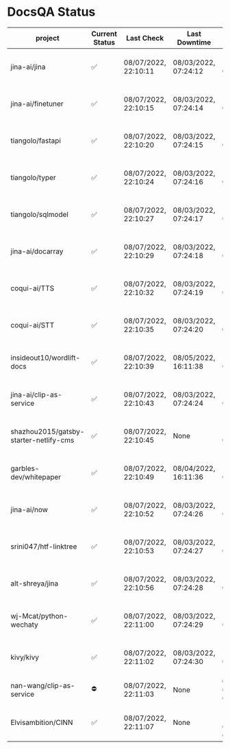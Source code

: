# DocsQA Status

|               project                |Current Status|     Last Check     |   Last Downtime    |              % Uptime              |
|--------------------------------------|--------------|--------------------|--------------------|------------------------------------|
|jina-ai/jina                          |✅            |08/07/2022, 22:10:11|08/03/2022, 07:24:12|156.852 (since 07/29/2022, 16:38:18)|
|jina-ai/finetuner                     |✅            |08/07/2022, 22:10:15|08/03/2022, 07:24:14|156.866 (since 07/29/2022, 16:38:18)|
|tiangolo/fastapi                      |✅            |08/07/2022, 22:10:20|08/03/2022, 07:24:15|156.882 (since 07/29/2022, 16:38:18)|
|tiangolo/typer                        |✅            |08/07/2022, 22:10:24|08/03/2022, 07:24:16|156.888 (since 07/29/2022, 16:38:18)|
|tiangolo/sqlmodel                     |✅            |08/07/2022, 22:10:27|08/03/2022, 07:24:17|156.887 (since 07/29/2022, 16:38:18)|
|jina-ai/docarray                      |✅            |08/07/2022, 22:10:29|08/03/2022, 07:24:18|156.889 (since 07/29/2022, 16:38:18)|
|coqui-ai/TTS                          |✅            |08/07/2022, 22:10:32|08/03/2022, 07:24:19|156.891 (since 07/29/2022, 16:38:18)|
|coqui-ai/STT                          |✅            |08/07/2022, 22:10:35|08/03/2022, 07:24:20|156.889 (since 07/29/2022, 16:38:18)|
|insideout10/wordlift-docs             |✅            |08/07/2022, 22:10:39|08/05/2022, 16:11:38|138.581 (since 07/29/2022, 16:38:18)|
|jina-ai/clip-as-service               |✅            |08/07/2022, 22:10:43|08/03/2022, 07:24:24|156.906 (since 07/29/2022, 16:38:18)|
|shazhou2015/gatsby-starter-netlify-cms|✅            |08/07/2022, 22:10:45|None                |100.000 (since 08/03/2022, 10:30:18)|
|garbles-dev/whitepaper                |✅            |08/07/2022, 22:10:49|08/04/2022, 16:11:36|138.742 (since 07/29/2022, 16:38:18)|
|jina-ai/now                           |✅            |08/07/2022, 22:10:52|08/03/2022, 07:24:26|156.909 (since 07/29/2022, 16:38:18)|
|srini047/htf-linktree                 |✅            |08/07/2022, 22:10:53|08/03/2022, 07:24:27|185.472 (since 07/31/2022, 18:29:28)|
|alt-shreya/jina                       |✅            |08/07/2022, 22:10:56|08/03/2022, 07:24:28|156.910 (since 07/29/2022, 16:38:18)|
|wj-Mcat/python-wechaty                |✅            |08/07/2022, 22:11:00|08/03/2022, 07:24:29|156.913 (since 07/29/2022, 16:38:18)|
|kivy/kivy                             |✅            |08/07/2022, 22:11:02|08/03/2022, 07:24:30|156.910 (since 07/29/2022, 16:38:18)|
|nan-wang/clip-as-service              |⛔️           |08/07/2022, 22:11:03|None                |0.000 (since 08/04/2022, 05:17:56)  |
|Elvisambition/CINN                    |✅            |08/07/2022, 22:11:07|None                |100.000 (since 08/04/2022, 07:09:50)|

